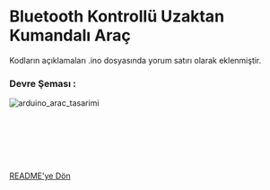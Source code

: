 # Bluetooth Kontrollü Uzaktan Kumandalı Araç
Kodların açıklamaları .ino dosyasında yorum satırı olarak eklenmiştir.
### Devre Şeması :
<img src="./bt-arac-devr-sema.png" alt="arduino_arac_tasarimi">

<br/><br/><br/><br/><br/>

[README'ye Dön](../README.md)